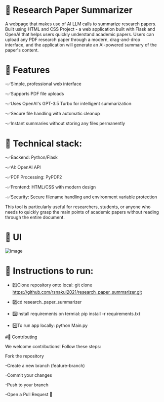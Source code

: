 # 🚀 Research Paper Summarizer
A webpage that makes use of AI LLM calls to summarize research papers. Built using HTML and CSS
Project - a web application built with Flask and OpenAI that helps users quickly understand academic papers. Users can upload any PDF research paper through a modern, drag-and-drop interface, and the application will generate an AI-powered summary of the paper's content.
# 📌 Features

-✅Simple, professional web interface

-✅Supports PDF file uploads

-✅Uses OpenAI's GPT-3.5 Turbo for intelligent summarization

-✅Secure file handling with automatic cleanup

-✅Instant summaries without storing any files permanently

# 📌 Technical stack:
-✅Backend: Python/Flask

-✅AI: OpenAI API

-✅PDF Processing: PyPDF2

-✅Frontend: HTML/CSS with modern design

-✅Security: Secure filename handling and environment variable protection

This tool is particularly useful for researchers, students, or anyone who needs to quickly grasp the main points of academic papers without reading through the entire document.

# 📌 UI
![image](https://github.com/user-attachments/assets/7120d80a-eeb5-4532-aa7d-9edbdc71a05a)

# 📌 Instructions to run:

- 1️⃣Clone repository onto local: git clone https://github.com/rsnakul2021/research_paper_summarizer.git
  
- 2️⃣cd research_paper_summarizer
  
- 3️⃣Install requirements on termial: pip install -r requirements.txt

- 4️⃣To run app locally: python Main.py

#🤝 Contributing

We welcome contributions! Follow these steps:

Fork the repository

-Create a new branch (feature-branch)

-Commit your changes

-Push to your branch

-Open a Pull Request 🎉


